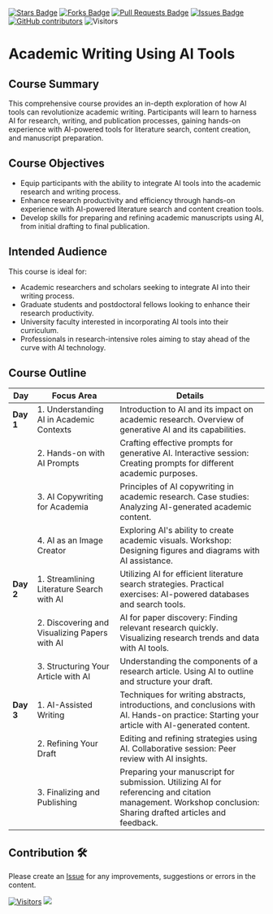 <a href="https://github.com/drshahizan/Generative-AI-Playground/stargazers"><img src="https://img.shields.io/github/stars/drshahizan/Generative-AI-Playground" alt="Stars Badge"/></a>
<a href="https://github.com/drshahizan/Generative-AI-Playground/network/members"><img src="https://img.shields.io/github/forks/drshahizan/Generative-AI-Playground" alt="Forks Badge"/></a>
<a href="https://github.com/drshahizan/Generative-AI-Playground/pulls"><img src="https://img.shields.io/github/issues-pr/drshahizan/Generative-AI-Playground" alt="Pull Requests Badge"/></a>
<a href="https://github.com/drshahizan/Generative-AI-Playground"><img src="https://img.shields.io/github/issues/drshahizan/Generative-AI-Playground" alt="Issues Badge"/></a>
<a href="https://github.com/drshahizan/Generative-AI-Playground/graphs/contributors"><img alt="GitHub contributors" src="https://img.shields.io/github/contributors/drshahizan/Generative-AI-Playground?color=2b9348"></a>
![Visitors](https://api.visitorbadge.io/api/visitors?path=https%3A%2F%2Fgithub.com%2Fdrshahizan%2Generative-AI-Playground&labelColor=%23d9e3f0&countColor=%23697689&style=flat)

# Academic Writing Using AI Tools

## Course Summary
This comprehensive course provides an in-depth exploration of how AI tools can revolutionize academic writing. Participants will learn to harness AI for research, writing, and publication processes, gaining hands-on experience with AI-powered tools for literature search, content creation, and manuscript preparation.

## Course Objectives
- Equip participants with the ability to integrate AI tools into the academic research and writing process.
- Enhance research productivity and efficiency through hands-on experience with AI-powered literature search and content creation tools.
- Develop skills for preparing and refining academic manuscripts using AI, from initial drafting to final publication.

## Intended Audience
This course is ideal for:
- Academic researchers and scholars seeking to integrate AI into their writing process.
- Graduate students and postdoctoral fellows looking to enhance their research productivity.
- University faculty interested in incorporating AI tools into their curriculum.
- Professionals in research-intensive roles aiming to stay ahead of the curve with AI technology.


## Course Outline

| Day | Focus Area | Details |
| --- | ---------- | ------- |
| **Day 1** | 1. Understanding AI in Academic Contexts | Introduction to AI and its impact on academic research. Overview of generative AI and its capabilities. |
|  | 2. Hands-on with AI Prompts | Crafting effective prompts for generative AI. Interactive session: Creating prompts for different academic purposes. |
|  | 3. AI Copywriting for Academia | Principles of AI copywriting in academic research. Case studies: Analyzing AI-generated academic content. |
|  | 4. AI as an Image Creator | Exploring AI's ability to create academic visuals. Workshop: Designing figures and diagrams with AI assistance. |
| **Day 2** | 1. Streamlining Literature Search with AI | Utilizing AI for efficient literature search strategies. Practical exercises: AI-powered databases and search tools. |
|  | 2. Discovering and Visualizing Papers with AI | AI for paper discovery: Finding relevant research quickly. Visualizing research trends and data with AI tools. |
|  | 3. Structuring Your Article with AI | Understanding the components of a research article. Using AI to outline and structure your draft. |
| **Day 3** | 1. AI-Assisted Writing | Techniques for writing abstracts, introductions, and conclusions with AI. Hands-on practice: Starting your article with AI-generated content. |
|  | 2. Refining Your Draft | Editing and refining strategies using AI. Collaborative session: Peer review with AI insights. |
|  | 3. Finalizing and Publishing | Preparing your manuscript for submission. Utilizing AI for referencing and citation management. Workshop conclusion: Sharing drafted articles and feedback. |


## Contribution 🛠️
Please create an [Issue](https://github.com/drshahizan/Generative-AI-Playground/issues) for any improvements, suggestions or errors in the content.

[![Visitors](https://api.visitorbadge.io/api/visitors?path=https%3A%2F%2Fgithub.com%2Fdrshahizan&labelColor=%23697689&countColor=%23555555&style=plastic)](https://visitorbadge.io/status?path=https%3A%2F%2Fgithub.com%2Fdrshahizan)
![](https://hit.yhype.me/github/profile?user_id=81284918)

